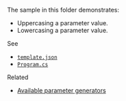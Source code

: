 The sample in this folder demonstrates:

 - Uppercasing a parameter value.
 - Lowercasing a parameter value.

See 

 - [`template.json`](./MyProject.Con/.template.config/template.json)
 - [`Program.cs`](./MyProject.Con/Program.cs)

Related
 - [Available parameter generators](https://github.com/dotnet/templating/wiki/Available-Parameter-Generators)

